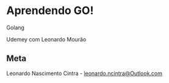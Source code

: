 # Aprendendo GO!
Golang

Udemey com Leonardo Mourão

## Meta
Leonardo Nascimento Cintra - leonardo.ncintra@Outlook.com